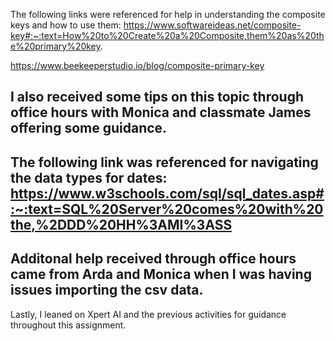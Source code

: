 The following links were referenced for help in understanding the composite keys and how to use them:
https://www.softwareideas.net/composite-key#:~:text=How%20to%20Create%20a%20Composite,them%20as%20the%20primary%20key.

https://www.beekeeperstudio.io/blog/composite-primary-key

I also received some tips on this topic through office hours with Monica and classmate James offering some guidance.
--

The following link was referenced for navigating the data types for dates:
https://www.w3schools.com/sql/sql_dates.asp#:~:text=SQL%20Server%20comes%20with%20the,%2DDD%20HH%3AMI%3ASS
--

Additonal help received through office hours came from Arda and Monica when I was having issues importing the csv data.
--
Lastly, I leaned on Xpert AI and the previous activities for guidance throughout this assignment.